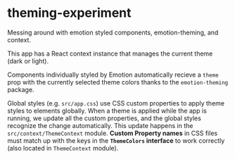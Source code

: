 # theming-experiment

Messing around with emotion styled components, emotion-theming, and context.

This app has a React context instance that manages the current theme (dark or light).

Components individually styled by Emotion automatically recieve a `theme` prop with the currently selected theme colors thanks to the `emotion-theming` package.

Global styles (e.g. `src/app.css`) use CSS custom properties to apply theme styles to elements globally. When a theme is applied while the app is running, we update all the custom properties, and the global styles recognize the change automatically. This update happens in the `src/context/ThemeContext` module. **Custom Property names** in CSS files must match up with the keys in the **`ThemeColors` interface** to work correctly (also located in `ThemeContext` module).
